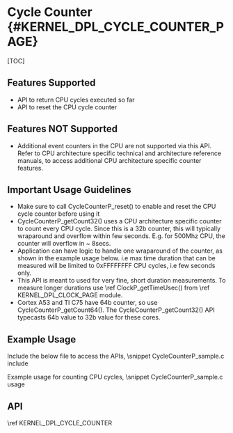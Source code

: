 # Cycle Counter {#KERNEL_DPL_CYCLE_COUNTER_PAGE}

[TOC]

## Features Supported

- API to return CPU cycles executed so far
- API to reset the CPU cycle counter

## Features NOT Supported

- Additional event counters in the CPU are not supported via this API.
  Refer to CPU architecture specific technical and architecture reference manuals, to access additional CPU architecture specific counter features.

## Important Usage Guidelines

- Make sure to call CycleCounterP_reset() to enable and reset the CPU cycle counter before using it
- CycleCounterP_getCount32() uses a CPU architecture specific counter to count every CPU cycle.
  Since this is a 32b counter, this will typically wraparound and overflow within few seconds.
  E.g. for 500Mhz CPU, the counter will overflow in ~ 8secs.
- Application can have logic to handle one wraparound of the counter, as shown in the example usage below.
  i.e max time duration that can be measured will be limited to 0xFFFFFFFF CPU  cycles, i.e few seconds only.
- This API is meant to used for very fine, short duration measurements. To measure longer durations
  use \ref ClockP_getTimeUsec() from \ref KERNEL_DPL_CLOCK_PAGE module.
- Cortex A53 and TI C75 have 64b counter, so use CycleCounterP_getCount64(). The CycleCounterP_getCount32()
API typecasts 64b value to 32b value for these cores.


## Example Usage

Include the below file to access the APIs,
\snippet CycleCounterP_sample.c include

Example usage for counting CPU cycles,
\snippet CycleCounterP_sample.c usage

## API

\ref KERNEL_DPL_CYCLE_COUNTER
